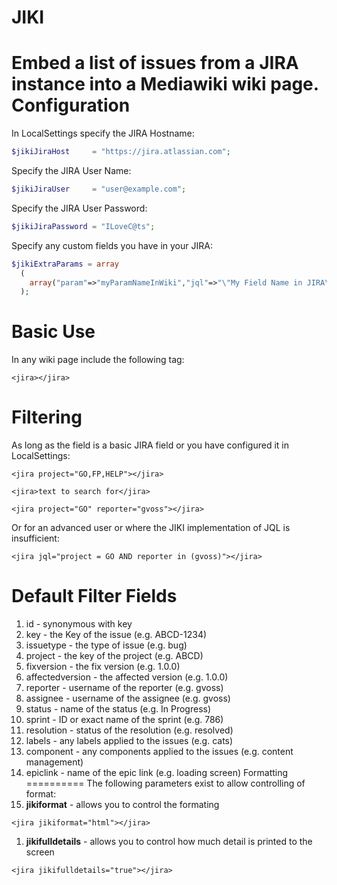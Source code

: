 JIKI
====
Embed a list of issues from a JIRA instance into a Mediawiki wiki page.
Configuration
=============
In LocalSettings specify the JIRA Hostname:
```php
$jikiJiraHost     = "https://jira.atlassian.com";
```
Specify the JIRA User Name:
```php
$jikiJiraUser     = "user@example.com";
```
Specify the JIRA User Password:
```php
$jikiJiraPassword = "ILoveC@ts";
```
Specify any custom fields you have in your JIRA:
```php
$jikiExtraParams = array
  (
    array("param"=>"myParamNameInWiki","jql"=>"\"My Field Name in JIRA\""),
  );
```
Basic Use
=========
In any wiki page include the following tag:
```
<jira></jira>
```
Filtering
=========
As long as the field is a basic JIRA field or you have configured it in LocalSettings:
```
<jira project="GO,FP,HELP"></jira>
```
```
<jira>text to search for</jira>
```
```
<jira project="GO" reporter="gvoss"></jira>
```
Or for an advanced user or where the JIKI implementation of JQL is insufficient:
```
<jira jql="project = GO AND reporter in (gvoss)"></jira>
```
Default Filter Fields
=====================
1. id - synonymous with key
1. key - the Key of the issue (e.g. ABCD-1234)
1. issuetype - the type of issue (e.g. bug)
1. project - the key of the project (e.g. ABCD)
1. fixversion - the fix version (e.g. 1.0.0)
1. affectedversion - the affected version (e.g. 1.0.0)
1. reporter - username of the reporter (e.g. gvoss)
1. assignee - username of the assignee (e.g. gvoss)
1. status - name of the status (e.g. In Progress)
1. sprint - ID or exact name of the sprint (e.g. 786)
1. resolution - status of the resolution (e.g. resolved)
1. labels - any labels applied to the issues (e.g. cats)
1. component - any components applied to the issues (e.g. content management)
1. epiclink - name of the epic link (e.g. loading screen)
Formatting
==========
The following parameters exist to allow controlling of format:
1. **jikiformat** - allows you to control the formating
```
<jira jikiformat="html"></jira>
```
1. **jikifulldetails** - allows you to control how much detail is printed to the screen
```
<jira jikifulldetails="true"></jira>
```
